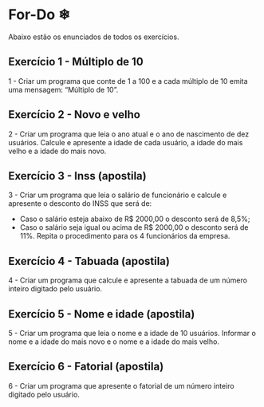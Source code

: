 # For-Do ❄

Abaixo estão os enunciados de todos os exercícios.

## Exercício 1 - Múltiplo de 10
1 - Criar um programa que conte de 1 a 100 e a cada múltiplo de 10 emita uma mensagem: “Múltiplo de 10”.

## Exercício 2 - Novo e velho
2 - Criar um programa que leia o ano atual e o ano de nascimento de dez usuários. Calcule e apresente a idade de cada usuário, a idade do mais velho e a idade do mais novo.

## Exercício 3 - Inss (apostila)
3 - Criar um programa que leia o salário de funcionário e calcule e apresente o desconto do INSS
que será de:
- Caso o salário esteja abaixo de R$ 2000,00 o desconto será de 8,5%;
- Caso o salário seja igual ou acima de R$ 2000,00 o desconto será de 11%.
Repita o procedimento para os 4 funcionários da empresa.


## Exercício 4 - Tabuada (apostila)
4 - Criar um programa que calcule e apresente a tabuada de um número inteiro digitado pelo
usuário.

## Exercício 5 - Nome e idade (apostila)
5 - Criar um programa que leia o nome e a idade de 10 usuários. Informar o nome e a idade do
mais novo e o nome e a idade do mais velho.

## Exercício 6 - Fatorial (apostila)
6 - Criar um programa que apresente o fatorial de um número inteiro digitado pelo usuário.

